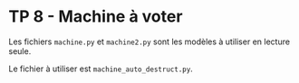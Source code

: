 # TP 8 - Machine à voter

Les fichiers `machine.py` et `machine2.py` sont les modèles à utiliser en lecture seule.

Le fichier à utiliser est `machine_auto_destruct.py`.
